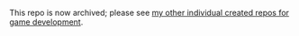 This repo is now archived; please see [my other individual created repos for game development](https://github.com/SolarLune).
